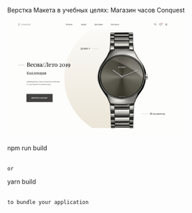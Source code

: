 Верстка Макета в учебных целях: Магазин часов Conquest

<img src="./readme-source/screenshot1.png" width="400">



npm run build
```

or

```
yarn build
```

to bundle your application
